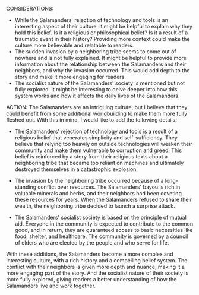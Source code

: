 CONSIDERATIONS:
- While the Salamanders' rejection of technology and tools is an interesting aspect of their culture, it might be helpful to explain why they hold this belief. Is it a religious or philosophical belief? Is it a result of a traumatic event in their history? Providing more context could make the culture more believable and relatable to readers.
- The sudden invasion by a neighboring tribe seems to come out of nowhere and is not fully explained. It might be helpful to provide more information about the relationship between the Salamanders and their neighbors, and why the invasion occurred. This would add depth to the story and make it more engaging for readers.
- The socialist nature of the Salamanders' society is mentioned but not fully explored. It might be interesting to delve deeper into how this system works and how it affects the daily lives of the Salamanders. 

ACTION:
The Salamanders are an intriguing culture, but I believe that they could benefit from some additional worldbuilding to make them more fully fleshed out. With this in mind, I would like to add the following details:

- The Salamanders' rejection of technology and tools is a result of a religious belief that venerates simplicity and self-sufficiency. They believe that relying too heavily on outside technologies will weaken their community and make them vulnerable to corruption and greed. This belief is reinforced by a story from their religious texts about a neighboring tribe that became too reliant on machines and ultimately destroyed themselves in a catastrophic explosion.

- The invasion by the neighboring tribe occurred because of a long-standing conflict over resources. The Salamanders' bayou is rich in valuable minerals and herbs, and their neighbors had been coveting these resources for years. When the Salamanders refused to share their wealth, the neighboring tribe decided to launch a surprise attack.

- The Salamanders' socialist society is based on the principle of mutual aid. Everyone in the community is expected to contribute to the common good, and in return, they are guaranteed access to basic necessities like food, shelter, and healthcare. The community is governed by a council of elders who are elected by the people and who serve for life. 

With these additions, the Salamanders become a more complex and interesting culture, with a rich history and a compelling belief system. The conflict with their neighbors is given more depth and nuance, making it a more engaging part of the story. And the socialist nature of their society is more fully explored, giving readers a better understanding of how the Salamanders live and work together.
